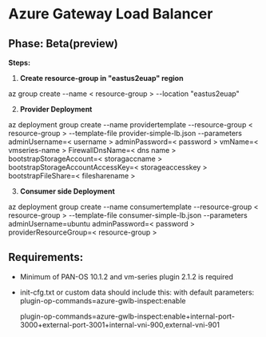 # **Azure Gateway Load Balancer**

## **Phase:** Beta(preview)

**Steps:**
1. **Create resource-group in "eastus2euap" region** 

az group create --name < resource-group > --location "eastus2euap"

2. **Provider Deployment**

az deployment group create --name providertemplate --resource-group < resource-group > --template-file provider-simple-lb.json
--parameters adminUsername=< username > adminPassword=< password > vmName=< vmseries-name > FirewallDnsName=< dns name > 
bootstrapStorageAccount=< storagaccname > bootstrapStorageAccountAccessKey=< storageaccesskey > bootstrapFileShare=< filesharename >

3. **Consumer side Deployment**

az deployment group create --name consumertemplate --resource-group < resource-group > --template-file consumer-simple-lb.json 
--parameters adminUsername=ubuntu adminPassword=< password > providerResourceGroup=< resource-group >

## **Requirements:**

- Minimum of PAN-OS 10.1.2 and vm-series plugin 2.1.2 is required
- init-cfg.txt or custom data should include this: 
  with default parameters: plugin-op-commands=azure-gwlb-inspect:enable

  plugin-op-commands=azure-gwlb-inspect:enable+internal-port-3000+external-port-3001+internal-vni-900,external-vni-901




